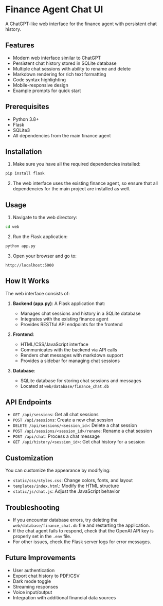 # Finance Agent Chat UI

A ChatGPT-like web interface for the finance agent with persistent chat history.

## Features

- Modern web interface similar to ChatGPT
- Persistent chat history stored in SQLite database
- Multiple chat sessions with ability to rename and delete
- Markdown rendering for rich text formatting
- Code syntax highlighting
- Mobile-responsive design
- Example prompts for quick start

## Prerequisites

- Python 3.8+
- Flask
- SQLite3
- All dependencies from the main finance agent

## Installation

1. Make sure you have all the required dependencies installed:

```bash
pip install flask
```

2. The web interface uses the existing finance agent, so ensure that all dependencies for the main project are installed as well.

## Usage

1. Navigate to the web directory:

```bash
cd web
```

2. Run the Flask application:

```bash
python app.py
```

3. Open your browser and go to:

```
http://localhost:5000
```

## How It Works

The web interface consists of:

1. **Backend (app.py)**: A Flask application that:
   - Manages chat sessions and history in a SQLite database
   - Integrates with the existing finance agent
   - Provides RESTful API endpoints for the frontend

2. **Frontend**:
   - HTML/CSS/JavaScript interface
   - Communicates with the backend via API calls
   - Renders chat messages with markdown support
   - Provides a sidebar for managing chat sessions

3. **Database**:
   - SQLite database for storing chat sessions and messages
   - Located at `web/database/finance_chat.db`

## API Endpoints

- `GET /api/sessions`: Get all chat sessions
- `POST /api/sessions`: Create a new chat session
- `DELETE /api/sessions/<session_id>`: Delete a chat session
- `POST /api/sessions/<session_id>/rename`: Rename a chat session
- `POST /api/chat`: Process a chat message
- `GET /api/history/<session_id>`: Get chat history for a session

## Customization

You can customize the appearance by modifying:

- `static/css/styles.css`: Change colors, fonts, and layout
- `templates/index.html`: Modify the HTML structure
- `static/js/chat.js`: Adjust the JavaScript behavior

## Troubleshooting

- If you encounter database errors, try deleting the `web/database/finance_chat.db` file and restarting the application.
- If the chat agent fails to respond, check that the OpenAI API key is properly set in the `.env` file.
- For other issues, check the Flask server logs for error messages.

## Future Improvements

- User authentication
- Export chat history to PDF/CSV
- Dark mode toggle
- Streaming responses
- Voice input/output
- Integration with additional financial data sources
